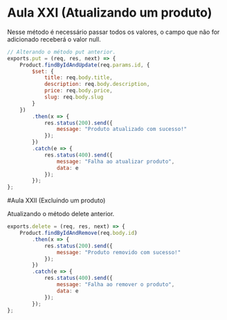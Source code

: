 # Aula XXI (Atualizando um produto)

Nesse método é necessário passar todos os valores, o campo que não for adicionado
receberá o valor null.

```js
// Alterando o método put anterior.
exports.put = (req, res, next) => {
	Product.findByIdAndUpdate(req.params.id, {
		$set: {
			title: req.body.title,
			description: req.body.description,
			price: req.body.price,
			slug: req.body.slug
		}
	})
		.then(x => {
			res.status(200).send({
				message: "Produto atualizado com sucesso!"
			});
		})
		.catch(e => {
			res.status(400).send({
				message: "Falha ao atualizar produto",
				data: e
			});
		});
};
```

#Aula XXII (Excluíndo um produto)

Atualizando o método delete anterior.

```js
exports.delete = (req, res, next) => {
	Product.findByIdAndRemove(req.body.id)
		.then(x => {
			res.status(200).send({
				message: "Produto removido com sucesso!"
			});
		})
		.catch(e => {
			res.status(400).send({
				message: "Falha ao remover o produto",
				data: e
			});
		});
};
```
